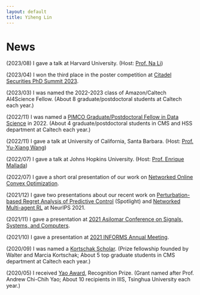 ```yaml
---
layout: default
title: Yiheng Lin
---
```


# News

(2023/08) I gave a talk at Harvard University. (Host: [Prof. Na Li](https://nali.seas.harvard.edu/))

(2023/04) I won the third place in the poster competition at [Citadel Securities PhD Summit 2023](https://www.citadelsecurities.com/news-and-insights/citadel-securities-2023-phd-summit/).

(2023/03) I was named the 2022-2023 class of Amazon/Caltech AI4Science Fellow. (About 8 graduate/postdoctoral students at Caltech each year.)

(2022/11) I was named a [PIMCO Graduate/Postdoctoral Fellow in Data Science](https://www.pimco.com/en-us/our-firm/press-release/2018/pimco-partners-with-caltech-in-computing-and-mathematical-sciences/) in 2022. (About 4 graduate/postdoctoral students in CMS and HSS department at Caltech each year.)

(2022/11) I gave a talk at University of California, Santa Barbara. (Host: [Prof. Yu-Xiang Wang](https://sites.cs.ucsb.edu/~yuxiangw/))

(2022/07) I gave a talk at Johns Hopkins University. (Host: [Prof. Enrique Mallada](https://mallada.ece.jhu.edu/))

(2022/07) I gave a short oral presentation of our work on [Networked Online Convex Optimization](https://icml.cc/virtual/2022/spotlight/16992).

(2021/12) I gave two presentations about our recent work on [Perturbation-based Regret Analysis of Predictive Control](https://neurips.cc/virtual/2021/poster/27792) (Spotlight) and [Networked Multi-agent RL](https://neurips.cc/virtual/2021/poster/27812) at NeurIPS 2021.

(2021/11) I gave a presentation at [2021 Asilomar Conference on Signals, Systems, and Computers](https://www.asilomarsscconf.org/webpage/asil21/Asilomar_2021_Final_Program-Version_005.pdf).

(2021/10) I gave a presentation at [2021 INFORMS Annual Meeting](https://meetings.informs.org/wordpress/anaheim2021/).

(2020/09) I was named a [Kortschak Scholar](https://www.cms.caltech.edu/research/kortschak-scholars). (Prize fellowship founded by Walter and Marcia Kortschak; About 5 top graduate students in CMS department at Caltech each year.)

(2020/05) I received [Yao Award](https://iiis.tsinghua.edu.cn/en/list-673-1.html), Recognition Prize. (Grant named after Prof. Andrew Chi-Chih Yao; About 10 recipients in IIIS, Tsinghua University each year.)
